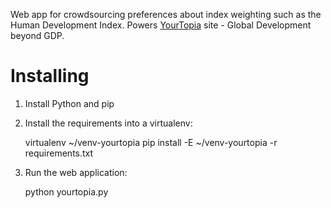 Web app for crowdsourcing preferences about index weighting such as the Human
Development Index. Powers [YourTopia][] site - Global Development beyond GDP.

[YourTopia]: http://yourtopia.net/

Installing
==========

1. Install Python and pip

2. Install the requirements into a virtualenv:

      virtualenv ~/venv-yourtopia
      pip install -E ~/venv-yourtopia -r requirements.txt

3. Run the web application:

      python yourtopia.py

